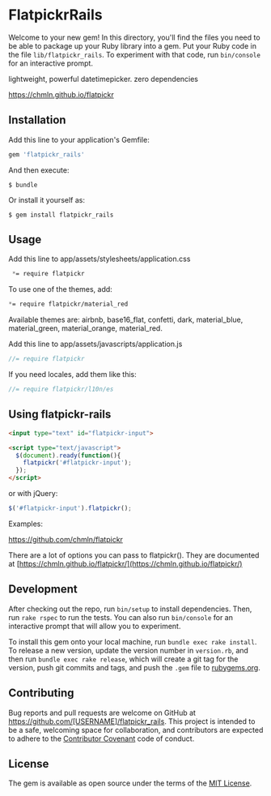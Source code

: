 # FlatpickrRails

Welcome to your new gem! In this directory, you'll find the files you need to be able to package up your Ruby library into a gem. Put your Ruby code in the file `lib/flatpickr_rails`. To experiment with that code, run `bin/console` for an interactive prompt.

lightweight, powerful datetimepicker. zero dependencies 

https://chmln.github.io/flatpickr

## Installation

Add this line to your application's Gemfile:

```ruby
gem 'flatpickr_rails'
```

And then execute:

    $ bundle

Or install it yourself as:

    $ gem install flatpickr_rails

## Usage

Add this line to app/assets/stylesheets/application.css

```css
 *= require flatpickr
 ```
 
 To use one of the themes, add:
 
 ```css
 *= require flatpickr/material_red
 ```
 
Available themes are: airbnb, base16_flat, confetti, dark, material_blue, material_green, material_orange, material_red.
 
Add this line to app/assets/javascripts/application.js

```javascript
//= require flatpickr
```

If you need locales, add them like this:

```javascript
//= require flatpickr/l10n/es
```

## Using flatpickr-rails


```html
<input type="text" id="flatpickr-input">
```

```html
<script type="text/javascript">
  $(document).ready(function(){
    flatpickr('#flatpickr-input');
  });
</script>
```

or with jQuery:

```javascript
$('#flatpickr-input').flatpickr();
```

Examples:

https://github.com/chmln/flatpickr

There are a lot of options you can pass to flatpickr(). They are documented at [https://chmln.github.io/flatpickr/](https://chmln.github.io/flatpickr/)

## Development

After checking out the repo, run `bin/setup` to install dependencies. Then, run `rake rspec` to run the tests. You can also run `bin/console` for an interactive prompt that will allow you to experiment.

To install this gem onto your local machine, run `bundle exec rake install`. To release a new version, update the version number in `version.rb`, and then run `bundle exec rake release`, which will create a git tag for the version, push git commits and tags, and push the `.gem` file to [rubygems.org](https://rubygems.org).

## Contributing

Bug reports and pull requests are welcome on GitHub at https://github.com/[USERNAME]/flatpickr_rails. This project is intended to be a safe, welcoming space for collaboration, and contributors are expected to adhere to the [Contributor Covenant](contributor-covenant.org) code of conduct.


## License

The gem is available as open source under the terms of the [MIT License](http://opensource.org/licenses/MIT).

